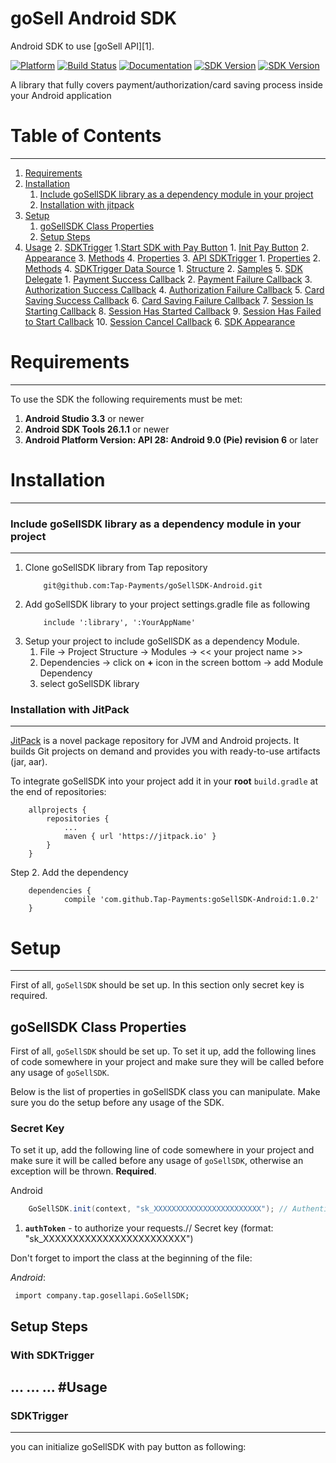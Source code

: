 # goSell Android SDK
Android SDK to use [goSell API][1].

[![Platform](https://img.shields.io/badge/platform-Android-inactive.svg?style=flat)](https://tap-payments.github.io/goSellSDK-Android/)
[![Build Status](https://img.shields.io/badge/build-passing-success.svg?branch=development_2.0)](https://travis-ci.org/Tap-Payments/goSellSDK-Android/builds/494970284)
[![Documentation](https://img.shields.io/badge/documentation-100%25-bright%20green.svg)](https://tap-payments.github.io/goSellSDK-Android/)
[![SDK Version](https://img.shields.io/badge/minSdkVersion-16-blue.svg)](https://stuff.mit.edu/afs/sipb/project/android/docs/reference/packages.html)
[![SDK Version](https://img.shields.io/badge/targetSdkVersion-28-informational.svg)](https://stuff.mit.edu/afs/sipb/project/android/docs/reference/packages.html)

A library that fully covers payment/authorization/card saving process inside your Android application

# Table of Contents
---

1. [Requirements](#requirements)
2. [Installation](#installation)
   1. [Include goSellSDK library as a dependency module in your project](#include_library_to_code_locally) 
   2. [Installation with jitpack](#installation_with_jitpack)
3. [Setup](#setup)
    1. [goSellSDK Class Properties](#setup_gosellsdk_class_properties)
    2. [Setup Steps](#setup_steps)
4. [Usage](#usage)
    2. [SDKTrigger](#sdkTrigger)
         1.[Start SDK with Pay Button](#start_sdk_with_pay_button)
           1. [Init Pay Button](#pay_button_init)
           2. [Appearance](#pay_button_appearance)
           3. [Methods](#pay_button_methods)
    	   4. [Properties](#sdkTrigger_properties)
    3. [API SDKTrigger](#api_sdkTrigger)
    	 1. [Properties](#api_sdkTrigger_properties)
    	 2. [Methods](#api_sdkTrigger_methods)
    4. [SDKTrigger Data Source](#sdkTrigger_data_source)
        1. [Structure](#sdkTrigger_data_source_structure)
        2. [Samples](#sdkTrigger_data_source_samples)
    5. [SDK Delegate](#sdk_delegate)
        1. [Payment Success Callback](#payment_success_callback)
        2. [Payment Failure Callback](#payment_failure_callback)
        3. [Authorization Success Callback](#authorization_success_callback)
        4. [Authorization Failure Callback](#authorization_failure_callback)
        5. [Card Saving Success Callback](#card_saving_success_callback)
        6. [Card Saving Failure Callback](#card_saving_failure_callback)
        7. [Session Is Starting Callback](#session_is_starting_callback)
        8. [Session Has Started Callback](#session_has_started_callback)
        9. [Session Has Failed to Start Callback](#session_has_failed_to_start_callback)
        10. [Session Cancel Callback](#session_cancel_callback)
    6. [SDK Appearance](#sdk_appearance)

<a name="requirements"></a>
# Requirements
---
To use the SDK the following requirements must be met:

1. **Android Studio 3.3** or newer
2. **Android SDK Tools 26.1.1** or newer
3. **Android Platform Version: API 28: Android 9.0 (Pie) revision 6** or later

<a name="installation"></a>
# Installation
---
<a name="include_library_to_code_locally"></a>
### Include goSellSDK library as a dependency module in your project
---
1. Clone goSellSDK library from Tap repository 
   ```
       git@github.com:Tap-Payments/goSellSDK-Android.git 
    ```   
2. Add goSellSDK library to your project settings.gradle file as following
    ```Android
        include ':library', ':YourAppName'
    ```  
3. Setup your project to include goSellSDK as a dependency Module.
   1. File -> Project Structure -> Modules -> << your project name >>
   2. Dependencies -> click on **+** icon in the screen bottom -> add Module Dependency
   3. select goSellSDK library
   
<a name="installation_with_jitpack"></a>
### Installation with JitPack
---
[JitPack](https://jitpack.io/) is a novel package repository for JVM and Android projects. It builds Git projects on demand and provides you with ready-to-use artifacts (jar, aar).

To integrate goSellSDK into your project add it in your **root** `build.gradle` at the end of repositories:
```android
	allprojects {
		repositories {
			...
			maven { url 'https://jitpack.io' }
		}
	}
```
Step 2. Add the dependency
```android
	dependencies {
	        compile 'com.github.Tap-Payments:goSellSDK-Android:1.0.2'
	}
```
<a name="setup"></a>
# Setup
---
First of all, `goSellSDK` should be set up. In this section only secret key is required.

<a name="setup_gosellsdk_class_properties"></a>
## goSellSDK Class Properties
First of all, `goSellSDK` should be set up. To set it up, add the following lines of code somewhere in your project and make sure they will be called before any usage of `goSellSDK`.

Below is the list of properties in goSellSDK class you can manipulate. Make sure you do the setup before any usage of the SDK.

<a name="setup_gosellsdk_class_properties_secret_key"></a>
### Secret Key

To set it up, add the following line of code somewhere in your project and make sure it will be called before any usage of `goSellSDK`, otherwise an exception will be thrown. **Required**.

Android
```java
    GoSellSDK.init(context, "sk_XXXXXXXXXXXXXXXXXXXXXXXX"); // Authentication key
```
1. **`authToken`** - to authorize your requests.// Secret key (format: "sk_XXXXXXXXXXXXXXXXXXXXXXXX")

Don't forget to import the class at the beginning of the file:

*Android*:

```android
 import company.tap.gosellapi.GoSellSDK;
```
<a name="setup_steps"></a>
## Setup Steps
### With SDKTrigger
...
...
...
<a name="usage"></a>
#Usage
---
<a name="sdkTrigger"></a>
### SDKTrigger
---
<a name="start_sdk_with_pay_button"></a>
you can initialize goSellSDK with pay button as following:
